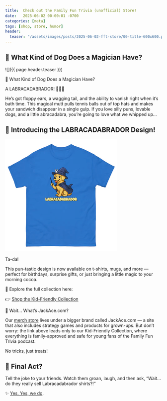 ```yaml
---
title:  Check out the Family Fun Trivia (unofficial) Store!
date:   2025-06-02 00:00:01 -0700
categories: [meta]
tags: [shop, store, humor]
header:
  teaser: "/assets/images/posts/2025-06-02-fft-store/00-title-600x600.png"
---
```


## 🐾 What Kind of Dog Does a Magician Have?

![]({{ page.header.teaser }})

🐾 What Kind of Dog Does a Magician Have?

A LABRACADABRADOR! 🎩✨🐶

He’s got floppy ears, a wagging tail, and the ability to vanish right when
it’s bath time. This magical mutt pulls tennis balls out of top hats and makes
your sandwich disappear in a single gulp. If you love silly puns, lovable dogs,
and a little abracadabra, you’re going to love what we whipped up…

## 🎨 Introducing the LABRACADABRADOR Design!

![](/assets/images/posts/2025-06-02-fft-store/02-product-360x360.png)

Ta-da!

This pun-tastic design is now available on t-shirts, mugs, and more — perfect
for birthdays, surprise gifts, or just bringing a little magic to your morning
cocoa.

🛒 Explore the full collection here:

👉 [Shop the Kid-Friendly Collection](https://shop.jackace.com/collections/kid-friendly)

🧠 Wait… What’s JackAce.com?

Our [merch store](https://shop.jackace.com/collections/kid-friendly) lives
under a bigger brand called JackAce.com — a site that also includes strategy games
and products for grown-ups. But don’t worry: the link above leads only to our
Kid-Friendly Collection, where everything is family-approved and safe for young
fans of the Family Fun Trivia podcast.

No tricks, just treats!

## 🐶 Final Act?

Tell the joke to your friends. Watch them groan, laugh, and then ask,
“Wait… do they really sell Labracadabrador shirts?!”

✨ [Yes. Yes, we do](https://shop.jackace.com/collections/kid-friendly).